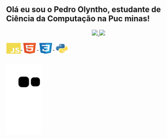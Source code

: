 ## Olá eu sou o Pedro Olyntho, estudante de Ciência da Computação na Puc minas!
<div align="center">
  <a href="https://github.com/pedroolynth0">
  <img height="180em" src="https://github-readme-stats.vercel.app/api?username=pedroolynth0&show_icons=true&theme=dark&include_all_commits=true&count_private=true"/>
  <img height="180em" src="https://github-readme-stats.vercel.app/api/top-langs/?username=pedroolynth0&layout=compact&langs_count=7&theme=dark"/>
</div>
<div style="display: inline_block"><br>
  <img align="center" alt="Rafa-Js" height="30" width="40" src="https://raw.githubusercontent.com/devicons/devicon/master/icons/javascript/javascript-plain.svg">
  <img align="center" alt="HTML" height="30" width="40" src="https://raw.githubusercontent.com/devicons/devicon/master/icons/html5/html5-original.svg">
  <img align="center" alt="CSS" height="30" width="40" src="https://raw.githubusercontent.com/devicons/devicon/master/icons/css3/css3-original.svg">
  <img align="center" alt="Python" height="30" width="40" src="https://raw.githubusercontent.com/devicons/devicon/master/icons/python/python-original.svg">
  
  
</div>
  
  ##
 
<div> 

 
  ![Snake animation](https://github.com/pedroolynth0/pedroolynth0/blob/output/github-contribution-grid-snake.svg)
 
</div>
